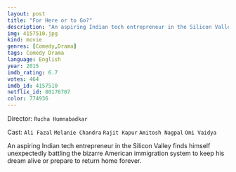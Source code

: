 ```yaml
---
layout: post
title: "For Here or to Go?"
description: "An aspiring Indian tech entrepreneur in the Silicon Valley finds himself unexpectedly battling the bizarre American immigration system to keep his dream alive or prepare to return home forever..."
img: 4157510.jpg
kind: movie
genres: [Comedy,Drama]
tags: Comedy Drama 
language: English
year: 2015
imdb_rating: 6.7
votes: 464
imdb_id: 4157510
netflix_id: 80176707
color: 774936
---
```

Director: `Rucha Humnabadkar`  

Cast: `Ali Fazal` `Melanie Chandra` `Rajit Kapur` `Amitosh Nagpal` `Omi Vaidya` 

An aspiring Indian tech entrepreneur in the Silicon Valley finds himself unexpectedly battling the bizarre American immigration system to keep his dream alive or prepare to return home forever.